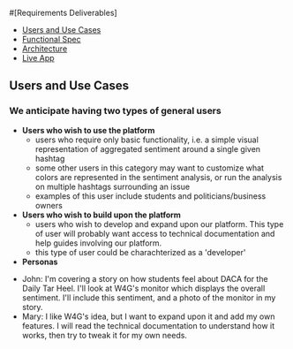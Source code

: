 <a name = "requirements"></a>
#[Requirements Deliverables]
* [Users and Use Cases](#uses)
* [Functional Spec](#func_spec)
* [Architecture](#architecture)
* [Live App](#live_app)

## <a name="uses"></a>Users and Use Cases
### We anticipate having two types of general users
* **Users who wish to use the platform**
  - users who require only basic functionality, i.e. a simple visual representation of aggregated sentiment around a single given hashtag
  - some other users in this category may want to customize what colors are represented in the sentiment analysis, or run the analysis on multiple hashtags surrounding an issue
  - examples of this user include students and politicians/business owners
* **Users who wish to build upon the platform**
  - users who wish to develop and expand upon our platform. This type of user will probably want access to technical documentation and help guides involving our platform. 
  - this type of user could be charachterized as a 'developer'
 * **Personas**
  - John: I'm covering a story on how students feel about DACA for the Daily Tar Heel. I'll look at W4G's monitor which displays the overall sentiment. I'll include this sentiment, and a photo of the monitor in my story.
  - Mary: I like W4G's idea, but I want to expand upon it and add my own features. I will read the technical documentation to understand how it works, then try to tweak it for my own needs.
